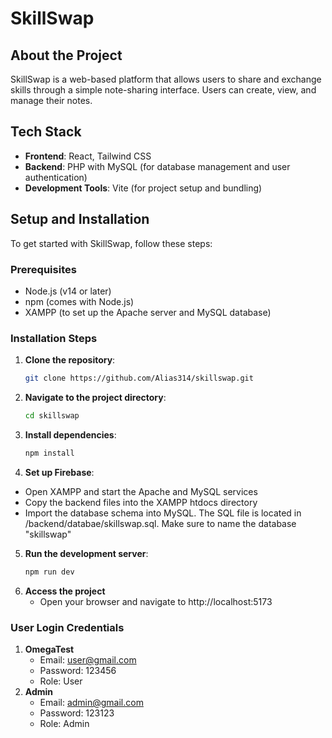 # SkillSwap

## About the Project
SkillSwap is a web-based platform that allows users to share and exchange skills through a simple note-sharing interface. Users can create, view, and manage their notes.

## Tech Stack
- **Frontend**: React, Tailwind CSS
- **Backend**: PHP with MySQL (for database management and user authentication)
- **Development Tools**: Vite (for project setup and bundling)

## Setup and Installation

To get started with SkillSwap, follow these steps:

### Prerequisites
- Node.js (v14 or later)
- npm (comes with Node.js)
- XAMPP (to set up the Apache server and MySQL database)

### Installation Steps

1. **Clone the repository**:
   ```bash
   git clone https://github.com/Alias314/skillswap.git

2. **Navigate to the project directory**:
   ```bash
   cd skillswap

3. **Install dependencies**:
   ```bash
   npm install

4. **Set up Firebase**:
- Open XAMPP and start the Apache and MySQL services
- Copy the backend files into the XAMPP htdocs directory
- Import the database schema into MySQL. The SQL file is located in /backend/databae/skillswap.sql. Make sure to name the database "skillswap" 
  
5. **Run the development server**:
   ```bash
   npm run dev

6. **Access the project**
   - Open your browser and navigate to http://localhost:5173

### User Login Credentials
1. **OmegaTest**
   - Email: user@gmail.com
   - Password: 123456
   - Role: User
2. **Admin**
   - Email: admin@gmail.com
   - Password: 123123
   - Role: Admin
